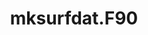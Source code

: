 ---
title: "mksurfdat.F90"
tags:
- CTSM
- Surfdata
enableToc: false # do not show a table of contents on this page
---